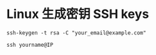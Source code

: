 # Linux 生成密钥 SSH keys

```
ssh-keygen -t rsa -C "your_email@example.com"
```

```
ssh yourname@IP
```
